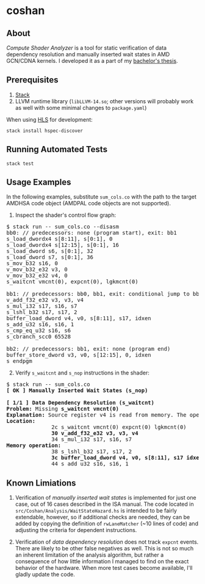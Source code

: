 # coshan

## About

_Compute Shader Analyzer_ is a tool for static verification
of data dependency resolution and manually inserted wait states in AMD GCN/CDNA kernels. I developed it as a part of my [bachelor's thesis](https://github.com/timlathy/itmo-bachelor-thesis).

## Prerequisites

1. [Stack](https://docs.haskellstack.org/en/stable/README/)
2. LLVM runtime library (`libLLVM-14.so`; other versions will probably work as well with some minimal changes to `package.yaml`)

When using [HLS](https://github.com/haskell/haskell-language-server) for development:

```
stack install hspec-discover
```

## Running Automated Tests

```
stack test
```

## Usage Examples

In the following examples, substitute `sum_cols.co` with the path to the target AMDHSA code object (AMDPAL code objects are not supported).

1. Inspect the shader's control flow graph:

<pre>
$ stack run -- sum_cols.co --disasm
bb0: // predecessors: none (program start), exit: bb1
s_load_dwordx4 s[8:11], s[0:1], 0                                                                    // 0000000000000000: c00a0200 00000000
s_load_dwordx4 s[12:15], s[0:1], 16                                                                  // 0000000000000008: c00a0300 00000010
s_load_dword s6, s[0:1], 32                                                                          // 0000000000000010: c0020180 00000020
s_load_dword s7, s[0:1], 36                                                                          // 0000000000000018: c00201c0 00000024
s_mov_b32 s16, 0                                                                                     // 0000000000000020: be900080
v_mov_b32_e32 v3, 0                                                                                  // 0000000000000024: 7e060280
v_mov_b32_e32 v4, 0                                                                                  // 0000000000000028: 7e080280
s_waitcnt vmcnt(0), expcnt(0), lgkmcnt(0)                                                            // 000000000000002c: bf8c0000

bb1: // predecessors: bb0, bb1, exit: conditional jump to bb1 or bb2
v_add_f32_e32 v3, v3, v4                                                                             // 0000000000000030: 02060903
s_mul_i32 s17, s16, s7                                                                               // 0000000000000034: 92110710
s_lshl_b32 s17, s17, 2                                                                               // 0000000000000038: 8e118211
buffer_load_dword v4, v0, s[8:11], s17, idxen                                                        // 000000000000003c: e0502000 11020400
s_add_u32 s16, s16, 1                                                                                // 0000000000000044: 80108110
s_cmp_eq_u32 s16, s6                                                                                 // 0000000000000048: bf060610
s_cbranch_scc0 65528                                                                                 // 000000000000004c: bf84fff8

bb2: // predecessors: bb1, exit: none (program end)
buffer_store_dword v3, v0, s[12:15], 0, idxen                                                        // 0000000000000050: e0702000 80030300
s_endpgm                                                                                             // 0000000000000058: bf810000
</pre>

2. Verify `s_waitcnt` and `s_nop` instructions in the shader:

<pre>
$ stack run -- sum_cols.co
<b>[ OK ] Manually Inserted Wait States (s_nop)</b>

<b>[ 1/1 ] Data Dependency Resolution (s_waitcnt)</b>
<b>Problem:</b> Missing <b>s_waitcnt vmcnt(0)</b>
<b>Explanation:</b> Source register v4 is read from memory. The operation is complete when the counter reaches 0 because there are 0 operations enqueued after it.
<b>Location:</b>
              2c s_waitcnt vmcnt(0) expcnt(0) lgkmcnt(0)
              <b>30 v_add_f32_e32 v3, v3, v4</b>
              34 s_mul_i32 s17, s16, s7
<b>Memory operation:</b>
              38 s_lshl_b32 s17, s17, 2
              <b>3c buffer_load_dword v4, v0, s[8:11], s17 idxen</b>
              44 s_add_u32 s16, s16, 1
</pre>

## Known Limiations

1. Verification of _manually inserted wait states_ is implemented for just one case, out of 16 cases described in the ISA manual. The code located in `src/Coshan/Analysis/WaitStateHazard.hs` is intended to be fairly extendable, however, so if additional checks are needed, they can be added by copying the definition of `rwLaneMatcher` (~10 lines of code) and adjusting the criteria for dependent instructions.

2. Verification of _data dependency resolution_ does not track `expcnt` events. There are likely to be other false negatives as well. This is not so much an inherent limitation of the analysis algorithm, but rather a consequence of how little information I managed to find on the exact behavior of the hardware. When more test cases become available, I'll gladly update the code.
